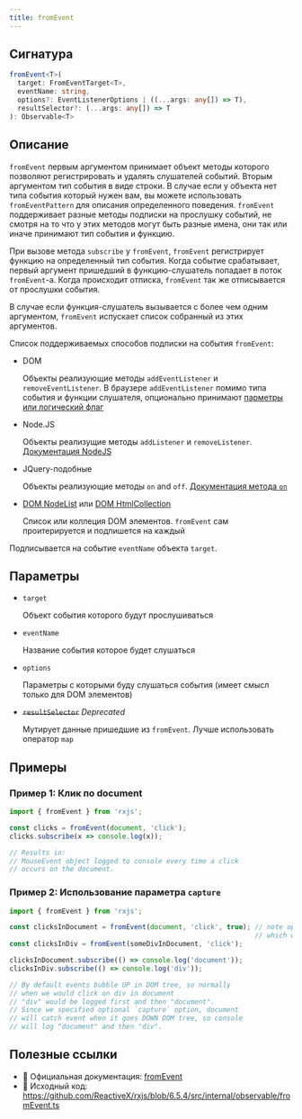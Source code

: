 ```yaml
---
title: fromEvent
---
```


## Сигнатура

```typescript
fromEvent<T>(
  target: FromEventTarget<T>,
  eventName: string,
  options?: EventListenerOptions | ((...args: any[]) => T),
  resultSelector?: (...args: any[]) => T
): Observable<T>
```

## Описание

`fromEvent` первым аргументом принимает объект методы которого позволяют регистрировать и удалять слушателей событий. Вторым аргументом тип события в виде строки. В случае если у объекта нет типа события который нужен вам, вы можете использовать `fromEventPattern` для описания определенного поведения. `fromEvent` поддерживает разные методы подписки на прослушку событий, не смотря на то что у этих методов могут быть разные имена, они так или иначе принимают тип события и функцию.

При вызове метода `subscribe` у `fromEvent`, `fromEvent` регистрирует функцию на определенный тип события. Когда событие срабатывает, первый аргумент пришедший в функцию-слушатель попадает в поток `fromEvent`-а. Когда происходит отписка, `fromEvent` так же отписывается от прослушки события.

В случае если функция-слушатель вызывается с более чем одним аргументом, `fromEvent` испускает список собранный из этих аргументов.

Список поддерживаемых способов подписки на события `fromEvent`:

- DOM

  Объекты реализующие методы `addEventListener` и `removeEventListener`. В браузере `addEventListener` помимо типа события и функции слушателя, опционально принимают [парметры или логический флаг](https://developer.mozilla.org/ru/docs/Web/API/EventTarget/addEventListener#%D0%9F%D0%B0%D1%80%D0%B0%D0%BC%D0%B5%D1%82%D1%80%D1%8B)

- Node.JS

  Объекты реализущие методы `addListener` и `removeListener`. [Документация NodeJS](https://nodejs.org/docs/latest-v11.x/api/events.html#events_class_eventemitter)

- JQuery-подобные

  Объекты реализующие методы `on` and `off`. [Документация метода `on`](https://api.jquery.com/on/)

- [DOM NodeList](https://developer.mozilla.org/en-US/docs/Web/API/NodeList) или [DOM HtmlCollection](https://developer.mozilla.org/en-US/docs/Web/API/HTMLCollection)

  Список или коллеция DOM элементов. `fromEvent` сам проитерируется и подпишется на каждый

Подписывается на событие `eventName` объекта `target`.

## Параметры

- `target`

  Объект события которого будут прослушиваться

- `eventName`

  Название события которое будет слушаться

- `options`

  Параметры с которыми буду слушаться события (имеет смысл только для DOM элементов)

- ~~`resultSelector`~~ *Deprecated*

  Мутирует данные пришедшие из `fromEvent`. Лучше использовать оператор `map`

## Примеры

### Пример 1: Клик по document

```typescript
import { fromEvent } from 'rxjs';

const clicks = fromEvent(document, 'click');
clicks.subscribe(x => console.log(x));

// Results in:
// MouseEvent object logged to console every time a click
// occurs on the document.
```

### Пример 2: Использование параметра `capture`

```typescript
import { fromEvent } from 'rxjs';

const clicksInDocument = fromEvent(document, 'click', true); // note optional configuration parameter
                                                             // which will be passed to addEventListener
const clicksInDiv = fromEvent(someDivInDocument, 'click');

clicksInDocument.subscribe(() => console.log('document'));
clicksInDiv.subscribe(() => console.log('div'));

// By default events bubble UP in DOM tree, so normally
// when we would click on div in document
// "div" would be logged first and then "document".
// Since we specified optional `capture` option, document
// will catch event when it goes DOWN DOM tree, so console
// will log "document" and then "div".
```

## Полезные ссылки

- 📰 Официальная документация: [fromEvent](https://rxjs.dev/api/index/function/fromEvent)
- 📁 Исходный код: https://github.com/ReactiveX/rxjs/blob/6.5.4/src/internal/observable/fromEvent.ts
